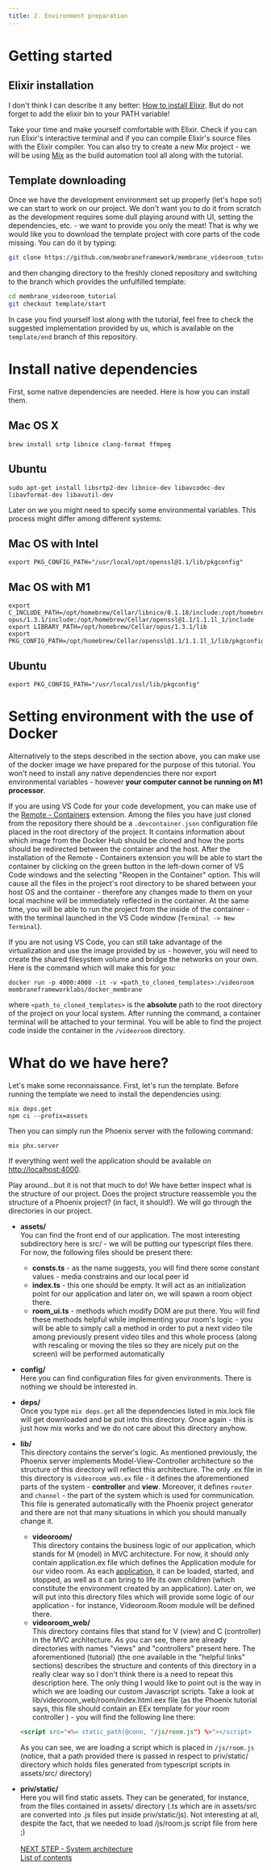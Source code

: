 ```yaml
---
title: 2. Environment preparation
---
```

# Getting started

## Elixir installation
 I don't think I can describe it any better: [How to install Elixir](https://elixir-lang.org/install.html).
 But do not forget to add the elixir bin to your PATH variable!
 
 Take your time and make yourself comfortable with Elixir. Check if you can run Elixir's interactive terminal and if you can compile Elixir's source files with the Elixir compiler.
 You can also try to create a new Mix project - we will be using [Mix](https://elixir-lang.org/getting-started/mix-otp/introduction-to-mix.html) as the build automation tool all along with the tutorial.

## Template downloading
Once we have the development environment set up properly (let's hope so!) we can start to work on our project. We don't want you to do it from scratch as the development requires some dull playing around with UI, setting the dependencies, etc. - we want to provide you only the meat! That is why we would like you to download the template project with core parts of the code missing. You can do it by typing:

```bash
git clone https://github.com/membraneframework/membrane_videoroom_tutorial
```

and then changing directory to the freshly cloned repository and switching to the branch which provides the unfulfilled template:

```bash
cd membrane_videoroom_tutorial
git checkout template/start
```

In case you find yourself lost along with the tutorial, feel free to check the suggested implementation provided by us, which is available on the `template/end` branch of this repository.

# Install native dependencies
First, some native dependencies are needed. Here is how you can install them.
## Mac OS X
```
brew install srtp libnice clang-format ffmpeg
```
## Ubuntu
```
sudo apt-get install libsrtp2-dev libnice-dev libavcodec-dev libavformat-dev libavutil-dev
```

Later on we you might need to specify some environmental variables. This process might differ among different systems:

## Mac OS with Intel
```
export PKG_CONFIG_PATH="/usr/local/opt/openssl@1.1/lib/pkgconfig"
```

## Mac OS with M1
```
export C_INCLUDE_PATH=/opt/homebrew/Cellar/libnice/0.1.18/include:/opt/homebrew/Cellar opus/1.3.1/include:/opt/homebrew/Cellar/openssl@1.1/1.1.1l_1/include
export LIBRARY_PATH=/opt/homebrew/Cellar/opus/1.3.1/lib
export PKG_CONFIG_PATH=/opt/homebrew/Cellar/openssl@1.1/1.1.1l_1/lib/pkgconfig/
```

## Ubuntu
```
export PKG_CONFIG_PATH="/usr/local/ssl/lib/pkgconfig"
```


# Setting environment with the use of Docker
Alternatively to the steps described in the section above, you can make use of the docker image we have prepared for the purpose of this tutorial.
You won't need to install any native dependencies there nor export environmental variables - however **your computer cannot be running on M1 processor**.

If you are using VS Code for your code development, you can make use of the [Remote - Containers](https://marketplace.visualstudio.com/items?itemName=ms-vscode-remote.remote-containers) extension. Among the files you have just cloned from the repository there should be a `.devcontainer.json` configuration file placed in the root directory of the project. It contains information about which image from the Docker Hub should be cloned and how the ports should be redirected between the container and the host.
After the installation of the Remote - Containers extension you will be able to start the container by clicking on the green button in the left-down corner of VS Code windows and the selecting "Reopen in the Container" option.
This will cause all the files in the project's root directory to be shared between your host OS and the container - therefore any changes made to them on your local machine will be immediately reflected in the container. 
At the same time, you will be able to run the project from the inside of the container - with the terminal launched in the VS Code window (`Terminal -> New Terminal`).

If you are not using VS Code, you can still take advantage of the virtualization and use the image provided by us - however, you will need to create the shared filesystem volume and bridge the networks on your own. Here is the command which will make this for you:
```
docker run -p 4000:4000 -it -v <path_to_cloned_templates>:/videoroom membraneframeworklabs/docker_membrane
```
where `<path_to_cloned_templates>` is the **absolute** path to the root directory of the project on your local system.
After running the command, a container terminal will be attached to your terminal. You will be able to find the project code inside the container in the `/videoroom` directory.

# What do we have here?
 Let's make some reconnaissance. 
 First, let's run the template.
 Before running the template we need to install the dependencies using:
 ```
 mix deps.get
 npm ci --prefix=assets
 ```

 Then you can simply run the Phoenix server with the following command:
 ```
 mix phx.server
 ```
 If everything went well the application should be available on [http://localhost:4000](http://localhost:4000/).

 Play around...but it is not that much to do! We have better inspect what is the structure of our project.
 Does the project structure reassemble you the structure of a Phoenix project? (in fact, it should!). We will go through the directories in our project.
 + **assets/** <br>
 You can find the front end of our application. The most interesting subdirectory here is src/ - we will be putting our typescript files there. For now, the following files should be present there: 
   + **consts.ts** - as the name suggests, you will find there some constant values - media constrains and our local peer id
   + **index.ts** - this one should be empty. It will act as an initialization point for our application and later on, we will spawn a room object there.
   + **room_ui.ts** - methods which modify DOM are put there. You will find these methods helpful while implementing your room's logic - you will be able to simply call a method in order to put a next video tile among previously present video tiles and this whole process (along with rescaling or moving the tiles so they are nicely put on the screen) will be performed automatically
 + **config/** <br>
 Here you can find configuration files for given environments. There is nothing we should be interested in.
 + **deps/** <br>
 Once you type ```mix deps.get``` all the dependencies listed in mix.lock file will get downloaded and be put into this directory. Once again - this is just how mix works and we do not care about this directory anyhow.
 + **lib/** <br>
 This directory contains the server's logic. As mentioned previously, the Phoenix server implements Model-View-Controller architecture so the structure of this directory will reflect this architecture. 
 The only .ex file in this directory is `videoroom_web.ex` file - it defines the aforementioned parts of the system - **controller** and **view**. Moreover, 
 it defines ```router``` and ```channel``` - the part of the system which is used for communication. This file is generated automatically with the Phoenix project generator
 and there are not that many situations in which you should manually change it.
   + **videoroom/** <br>
   This directory contains the business logic of our application, which stands for M (model) in MVC architecture. For now, it should only contain application.ex file which defines the Application module for our video room. As each [application](https://hexdocs.pm/elixir/1.12/Application.html), it can be loaded, started, and stopped, as well as it can bring to life its own children (which constitute the environment created by an application). Later on, we will put into this directory files which will provide some logic of our application - for instance, Videoroom.Room module will be defined there.
   + **videoroom_web/**<br>
   This directory contains files that stand for V (view) and C (controller) in the MVC architecture.
   As you can see, there are already directories with names "views" and "controllers" present here. The aforementioned (tutorial) (the one available in the "helpful links" sections) describes the structure and contents of this directory in a really clear way so I don't think there is a need to repeat this description here. The only thing I would like to point out is the way in which we are loading our custom Javascript scripts. Take a look at lib/videoroom_web/room/index.html.eex file (as the Phoenix tutorial says, this file should contain an EEx template for your room controller ) - you will find the following line there:
   ```html
   <script src="<%= static_path(@conn, "/js/room.js") %>"></script>
   ```
   As you can see, we are loading a script which is placed in `/js/room.js` (notice, that a path provided there is passed in respect to priv/static/ directory which holds files generated from typescript scripts in assets/src/ directory)

 + **priv/static/** <br>
 Here you will find static assets. They can be generated, for instance, from the files contained in assets/ directory (.ts which are in assets/src are converted into .js files put inside priv/static/js). Not interesting at all, despite the fact, that we needed to load /js/room.js script file from here ;)
 <br><br>
 [NEXT STEP - System architecture](3_SystemArchitecture.md)<br>
 [List of contents](index.md)